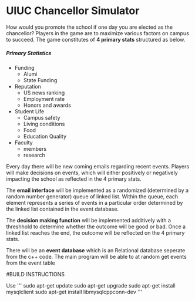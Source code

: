 # UIUC Chancellor Simulator
How would you promote the school if one day you are elected as the chancellor? Players in the game are to maximize various factors on campus to succeed. The game constitutes of **4 primary stats** structured as below.

##### Primary Statistics
* Funding
    * Alumi
    * State Funding
* Reputation
    * US news ranking
    * Employment rate
    * Honors and awards
* Student Life
    * Campus safety
    * Living conditions
    * Food
    * Education Quality
* Faculty
    * members
    * research

Every day there will be new coming emails regarding recent events. Players will make decisions on events, which will either positively or negatively impacting the school as reflected in the 4 primary stats.

The **email interface** will be implemented as a randomized (determined by a random number generator) queue of linked list. Within the queue, each element represents a series of events in a particular order determined by the linked list contained in the event database.

The **decision making function** will be implemented additively with a threshhold to determine whether the outcome will be good or bad. Once a linked list reaches the end, the outcome will be reflected on the 4 primary stats.

There will be an **event database** which is an Relational database seperate from the c++ code. The main program will be able to at random get events from the event table

#BUILD INSTRUCTIONS

Use 
'''
sudo apt-get update
sudo apt-get upgrade
sudo apt-get install mysqlclient
sudo apt-get install libmysqlcppconn-dev
'''

